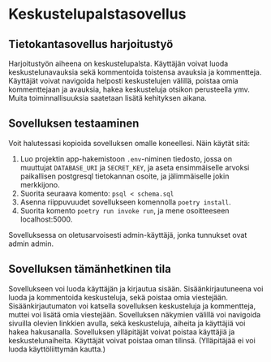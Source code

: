 # Keskustelupalstasovellus

## Tietokantasovellus harjoitustyö

Harjoitustyön aiheena on keskustelupalsta. Käyttäjän voivat luoda keskustelunavauksia sekä kommentoida toistensa avauksia ja kommentteja. Käyttäjät voivat navigoida helposti keskustelujen välillä, poistaa omia kommenttejaan ja avauksia, hakea keskusteluja otsikon perusteella ymv. Muita toiminnallisuuksia saatetaan lisätä kehityksen aikana.

## Sovelluksen testaaminen
Voit halutessasi kopioida sovelluksen omalle koneellesi. Näin käytät sitä:
1. Luo projektin app-hakemistoon `.env`-niminen tiedosto, jossa on muuttujat `DATABASE_URI` ja `SECRET_KEY`, ja aseta ensimmäiselle arvoksi paikallisen postgresql tietokannan osoite, ja jälimmäiselle jokin merkkijono.
2. Suorita seuraava komento: `psql < schema.sql`
3. Asenna riippuvuudet sovellukseen komennolla `poetry install`.
4. Suorita komento `poetry run invoke run`, ja mene osoitteeseen localhost:5000.

Sovelluksessa on oletusarvoisesti admin-käyttäjä, jonka tunnukset ovat admin admin.

## Sovelluksen tämänhetkinen tila
Sovellukseen voi luoda käyttäjän ja kirjautua sisään. Sisäänkirjautuneena voi luoda ja kommentoida keskusteluja, sekä poistaa omia viestejään. Sisäänkirjautumaton voi katsella sovelluksen keskusteluja ja kommentteja, muttei voi lisätä omia viestejään. Sovelluksen näkymien välillä voi navigoida sivuilla olevien linkkien avulla, sekä keskusteluja, aiheita ja käyttäjiä voi hakea hakusanalla. Sovelluksen ylläpitäjät voivat poistaa käyttäjiä ja keskustelunaiheita. Käyttäjät voivat poistaa oman tilinsä. (Ylläpitäjää ei voi luoda käyttöliittymän kautta.)
